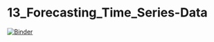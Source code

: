 # 13_Forecasting_Time_Series-Data

[![Binder](https://mybinder.org/badge_logo.svg)](https://mybinder.org/v2/gh/UzunDemir/13_Forecasting_Time_Series-Data/HEAD?labpath=https%3A%2F%2Fgithub.com%2FUzunDemir%2F13_Forecasting_Time_Series-Data%2Fblob%2Fmain%2F2_NN_examples.ipynb)
